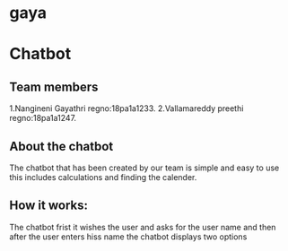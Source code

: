 # gaya
# Chatbot
## Team members
1.Nangineni Gayathri  regno:18pa1a1233.
2.Vallamareddy preethi regno:18pa1a1247.
## About the chatbot
The chatbot that has been created by our team is simple and easy to use this includes calculations and finding the calender.
## How it works:
The chatbot frist it wishes the user and asks for the user name and then after the user enters hiss name the chatbot displays two options
